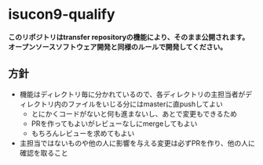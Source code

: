 # isucon9-qualify

**このリポジトリはtransfer repositoryの機能により、そのまま公開されます。オープンソースソフトウェア開発と同様のルールで開発してください。**

## 方針

* 機能はディレクトリ毎に分かれているので、各ディレクトリの主担当者がディレクトリ内のファイルをいじる分にはmasterに直pushしてよい
  * とにかくコードがないと何も進まないし、あとで変更もできるため
  * PRを作ってもよいがレビューなしにmergeしてもよい
  * もちろんレビューを求めてもよい
* 主担当ではないものや他の人に影響を与える変更は必ずPRを作り、他の人に確認を取ること

